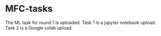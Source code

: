 # MFC-tasks
The ML task for round 1 is uploaded.
Task 1 is a jupyter notebook upload.
Task 2 is a Google colab upload.
